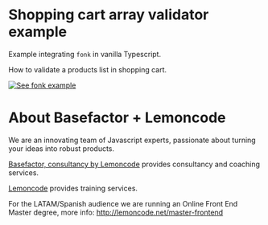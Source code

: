 # Shopping cart array validator example

Example integrating `fonk` in vanilla Typescript.

How to validate a products list in shopping cart.

[![See fonk example](https://codesandbox.io/static/img/play-codesandbox.svg)](https://codesandbox.io/s/github/lemoncode/fonk/tree/feature/validate-array-fields/examples/vanilla/ts/shopping-cart-array-validator)

# About Basefactor + Lemoncode

We are an innovating team of Javascript experts, passionate about turning your ideas into robust products.

[Basefactor, consultancy by Lemoncode](http://www.basefactor.com) provides consultancy and coaching services.

[Lemoncode](http://lemoncode.net/services/en/#en-home) provides training services.

For the LATAM/Spanish audience we are running an Online Front End Master degree, more info: http://lemoncode.net/master-frontend
